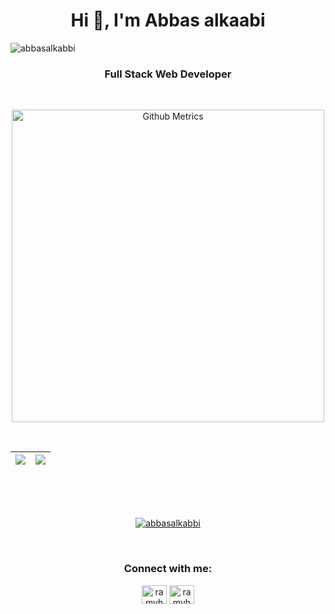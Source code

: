 <h1 align="center">Hi 👋, I'm Abbas alkaabi </h1>
<p  align="left"> <img src="https://komarev.com/ghpvc/?username=abbasalkabbi&color=red" alt="abbasalkabbi" /> </p>
<h3 align="center">Full Stack Web Developer</h3>
<br/>

<p align="center">

<img width="500" src="https://metrics.lecoq.io/abbasalkabbi" alt="Github Metrics">
  
<br>

</p>

<br>

|![](https://github-readme-stats.vercel.app/api?username=abbasalkabbi&&show_icons=true&title_color=ffffff&icon_color=bb2acf&text_color=daf7dc&bg_color=151515)|![](https://github-readme-stats.vercel.app/api/top-langs/?username=abbasalkabbi&layout=compact&theme=tokyonight&langs_count=10)|
|-|-|
<br>
<br/>
<br/>
<p align="center"> <a align="center" href="https://github.com/ryo-ma/github-profile-trophy"><img  align="center" src="https://github-profile-trophy.vercel.app/?username=abbasalkabbi" alt="abbasalkabbi" /></a> </p>
<br/>
<!-- Connect with me -->
<h3  align="center">Connect with me:</h3>
<p  align="center">
<a href="https://www.linkedin.com/in/abbas-alkaabi/" target="_blank"><img align="center" src="https://cdn.jsdelivr.net/npm/simple-icons@3.0.1/icons/linkedin.svg" alt="ramyhakam" height="30" width="40" /></a>
<a href="https://fb.com/abbasalkaabi2003" target=".blank"><img align="center" src="https://cdn.jsdelivr.net/npm/simple-icons@3.0.1/icons/facebook.svg" alt="ramyhakamblog" height="30" width="40" /></a>
<p/>
<br/>
<!--Connect with me  End  -->


